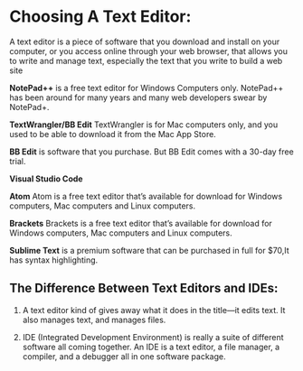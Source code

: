# Choosing A Text Editor:
A text editor is a piece of software that you download and install on your computer, or you access online through your web browser, that allows you to write and manage text, especially the text that you write to build a web site

**NotePad++**
is a free text editor for Windows Computers only. NotePad++ has been around for many years and many web developers swear by NotePad+.

**TextWrangler/BB Edit**
TextWrangler is for Mac computers only, and you used to be able to download it from the Mac App Store.

**BB Edit**
is software that you purchase. But BB Edit comes with a 30-day free trial.

**Visual Studio Code**

**Atom**
Atom is a free text editor that’s available for download for Windows computers, Mac computers and Linux computers.

**Brackets**
Brackets is a free text editor that’s available for download for Windows computers, Mac computers and Linux computers. 

**Sublime Text**
 is a premium software that can be purchased in full for $70,It has syntax highlighting.
 
 ## The Difference Between Text Editors and IDEs:
 
1. A text editor kind of gives away what it does in the title—it edits text.
It also manages text, and manages files. 

2. IDE (Integrated Development Environment) is really a suite of
different software all coming together. An IDE is a text editor, a file
manager, a compiler, and a debugger all in one software package.

